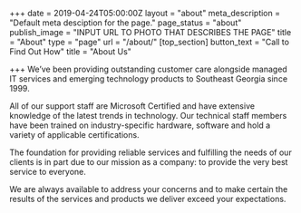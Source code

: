+++
date = 2019-04-24T05:00:00Z
layout = "about"
meta_description = "Default meta desciption for the page."
page_status = "about"
publish_image = "INPUT URL TO PHOTO THAT DESCRIBES THE PAGE"
title = "About"
type = "page"
url = "/about/"
[top_section]
button_text = "Call to Find Out How"
title = "About Us"

+++
We’ve been providing outstanding customer care alongside managed IT services and emerging technology products to Southeast Georgia since 1999.

All of our support staff are Microsoft Certified and have extensive knowledge of the latest trends in technology. Our technical staff members have been trained on industry-specific hardware, software and hold a variety of applicable certifications.

The foundation for providing reliable services and fulfilling the needs of our clients is in part due to our mission as a company: to provide the very best service to everyone.

We are always available to address your concerns and to make certain the results of the services and products we deliver exceed your expectations.